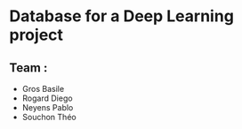 # Database for a Deep Learning project

## Team :
* Gros Basile
* Rogard Diego
* Neyens Pablo
* Souchon Théo


